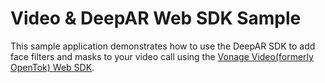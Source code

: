 # Video & DeepAR Web SDK Sample

This sample application demonstrates how to use the DeepAR SDK to add face filters and masks to your video call using the [Vonage Video(formerly OpenTok) Web SDK](https://tokbox.com/developer/sdks/js/).